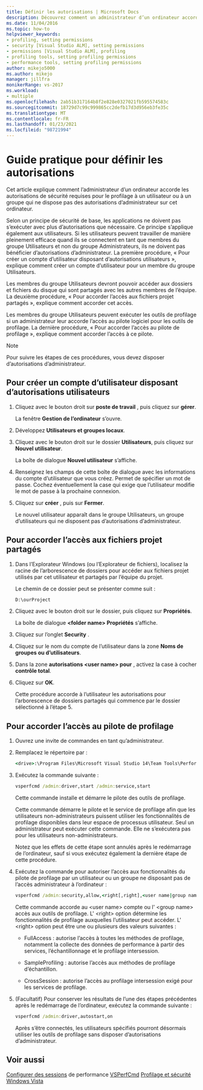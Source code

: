 ```yaml
---
title: Définir les autorisations | Microsoft Docs
description: Découvrez comment un administrateur d’un ordinateur accorde les autorisations de sécurité requises pour le profilage à un utilisateur ou un groupe qui ne dispose pas d’autorisations d’administrateur.
ms.date: 11/04/2016
ms.topic: how-to
helpviewer_keywords:
- profiling, setting permissions
- security [Visual Studio ALM], setting permissions
- permissions [Visual Studio ALM], profiling
- profiling tools, setting profiling permissions
- performance tools, setting profiling permissions
author: mikejo5000
ms.author: mikejo
manager: jillfra
monikerRange: vs-2017
ms.workload:
- multiple
ms.openlocfilehash: 2ab51b317164b8f2e828e0327021fb595574583c
ms.sourcegitcommit: 18729d7c99c999865cc2defb17d3d956eb3fe35c
ms.translationtype: MT
ms.contentlocale: fr-FR
ms.lasthandoff: 01/23/2021
ms.locfileid: "98721994"
---
```

# <a name="how-to-set-permissions"></a>Guide pratique pour définir les autorisations

Cet article explique comment l’administrateur d’un ordinateur accorde les autorisations de sécurité requises pour le profilage à un utilisateur ou à un groupe qui ne dispose pas des autorisations d’administrateur sur cet ordinateur.

Selon un principe de sécurité de base, les applications ne doivent pas s’exécuter avec plus d’autorisations que nécessaire. Ce principe s’applique également aux utilisateurs. Si les utilisateurs peuvent travailler de manière pleinement efficace quand ils se connectent en tant que membres du groupe Utilisateurs et non du groupe Administrateurs, ils ne doivent pas bénéficier d’autorisations d’administrateur. La première procédure, « Pour créer un compte d’utilisateur disposant d’autorisations utilisateurs », explique comment créer un compte d’utilisateur pour un membre du groupe Utilisateurs.

Les membres du groupe Utilisateurs devront pouvoir accéder aux dossiers et fichiers du disque qui sont partagés avec les autres membres de l’équipe. La deuxième procédure, « Pour accorder l’accès aux fichiers projet partagés », explique comment accorder cet accès.

Les membres du groupe Utilisateurs peuvent exécuter les outils de profilage si un administrateur leur accorde l’accès au pilote logiciel pour les outils de profilage. La dernière procédure, « Pour accorder l’accès au pilote de profilage », explique comment accorder l’accès à ce pilote.

> [!NOTE]
> Pour suivre les étapes de ces procédures, vous devez disposer d’autorisations d’administrateur.

## <a name="to-create-a-user-account-that-has-user-permissions"></a>Pour créer un compte d’utilisateur disposant d’autorisations utilisateurs

1. Cliquez avec le bouton droit sur **poste de travail** , puis cliquez sur **gérer**.

     La fenêtre **Gestion de l’ordinateur** s’ouvre.

2. Développez **Utilisateurs et groupes locaux**.

3. Cliquez avec le bouton droit sur le dossier **Utilisateurs**, puis cliquez sur **Nouvel utilisateur**.

     La boîte de dialogue **Nouvel utilisateur** s’affiche.

4. Renseignez les champs de cette boîte de dialogue avec les informations du compte d’utilisateur que vous créez. Permet de spécifier un mot de passe. Cochez éventuellement la case qui exige que l’utilisateur modifie le mot de passe à la prochaine connexion.

5. Cliquez sur **créer** , puis sur **Fermer**.

     Le nouvel utilisateur apparaît dans le groupe Utilisateurs, un groupe d’utilisateurs qui ne disposent pas d’autorisations d’administrateur.

## <a name="to-grant-access-to-shared-project-files"></a>Pour accorder l’accès aux fichiers projet partagés

1. Dans l’Explorateur Windows (ou l’Explorateur de fichiers), localisez la racine de l’arborescence de dossiers pour accéder aux fichiers projet utilisés par cet utilisateur et partagés par l’équipe du projet.

     Le chemin de ce dossier peut se présenter comme suit :

    ```cmd
    D:\ourProject
    ```

2. Cliquez avec le bouton droit sur le dossier, puis cliquez sur **Propriétés**.

     La boîte de dialogue **\<folder name> Propriétés** s’affiche.

3. Cliquez sur l’onglet **Security** .

4. Cliquez sur le nom du compte de l’utilisateur dans la zone **Noms de groupes ou d’utilisateurs**.

5. Dans la zone **autorisations \<user name> pour** , activez la case à cocher **contrôle total**.

6. Cliquez sur **OK**.

     Cette procédure accorde à l’utilisateur les autorisations pour l’arborescence de dossiers partagés qui commence par le dossier sélectionné à l’étape 5.

## <a name="to-grant-access-to-the-profiling-driver"></a>Pour accorder l’accès au pilote de profilage

1. Ouvrez une invite de commandes en tant qu’administrateur.

2. Remplacez le répertoire par :

    ```cmd
    <drive>:\Program Files\Microsoft Visual Studio 14\Team Tools\Performance Tools
    ```

3. Exécutez la commande suivante :

    ```cmd
    vsperfcmd /admin:driver,start /admin:service,start
    ```

     Cette commande installe et démarre le pilote des outils de profilage.

     Cette commande démarre le pilote et le service de profilage afin que les utilisateurs non-administrateurs puissent utiliser les fonctionnalités de profilage disponibles dans leur espace de processus utilisateur. Seul un administrateur peut exécuter cette commande. Elle ne s’exécutera pas pour les utilisateurs non-administrateurs.

     Notez que les effets de cette étape sont annulés après le redémarrage de l’ordinateur, sauf si vous exécutez également la dernière étape de cette procédure.

4. Exécutez la commande pour autoriser l’accès aux fonctionnalités du pilote de profilage par un utilisateur ou un groupe ne disposant pas de l’accès administrateur à l’ordinateur :

    ```cmd
    vsperfcmd /admin:security,allow,<right[,right],<user name|group name>
    ```

     Cette commande accorde au \<user name> compte ou l' \<group name> accès aux outils de profilage. L' \<right> option détermine les fonctionnalités de profilage auxquelles l’utilisateur peut accéder. L' \<right> option peut être une ou plusieurs des valeurs suivantes :

    - FullAccess : autorise l’accès à toutes les méthodes de profilage, notamment la collecte des données de performance à partir des services, l’échantillonnage et le profilage intersession.

    - SampleProfiling : autorise l’accès aux méthodes de profilage d’échantillon.

    - CrossSession : autorise l’accès au profilage intersession exigé pour les services de profilage.

5. (Facultatif) Pour conserver les résultats de l’une des étapes précédentes après le redémarrage de l’ordinateur, exécutez la commande suivante :

    ```cmd
    vsperfcmd /admin:driver,autostart,on
    ```

   Après s’être connectés, les utilisateurs spécifiés pourront désormais utiliser les outils de profilage sans disposer d’autorisations d’administrateur.

## <a name="see-also"></a>Voir aussi

[Configurer des sessions](../profiling/configuring-performance-sessions.md) 
 de performance [VSPerfCmd](../profiling/vsperfcmd.md) 
 [Profilage et sécurité Windows Vista](../profiling/profiling-and-windows-vista-security.md)
